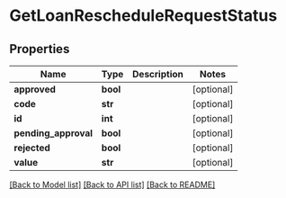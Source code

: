 # GetLoanRescheduleRequestStatus

## Properties
Name | Type | Description | Notes
------------ | ------------- | ------------- | -------------
**approved** | **bool** |  | [optional] 
**code** | **str** |  | [optional] 
**id** | **int** |  | [optional] 
**pending_approval** | **bool** |  | [optional] 
**rejected** | **bool** |  | [optional] 
**value** | **str** |  | [optional] 

[[Back to Model list]](../README.md#documentation-for-models) [[Back to API list]](../README.md#documentation-for-api-endpoints) [[Back to README]](../README.md)

